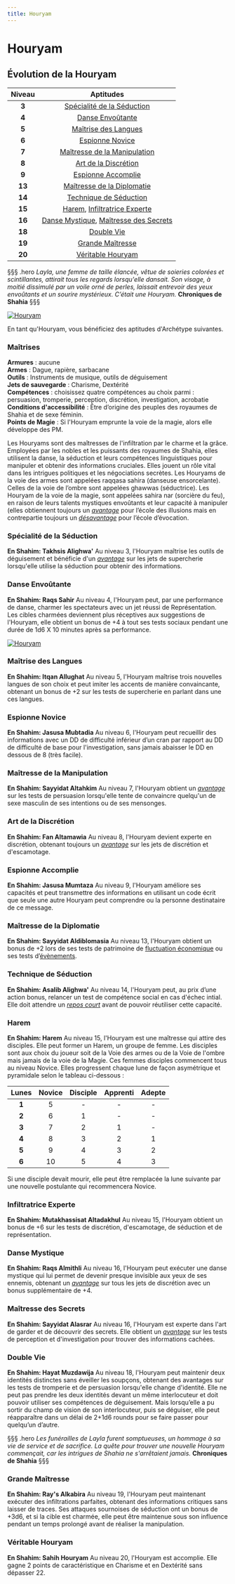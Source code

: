 ```yaml
---
title: Houryam
---
```

# Houryam

## Évolution de la Houryam

|Niveau|Aptitudes|
|:-:|:-:|
|**3**|[Spécialité de la Séduction](#specialite-de-la-seduction)|
|**4**|[Danse Envoûtante](#danse-envoutante)|
|**5**|[Maîtrise des Langues](#maitrise-des-langues)|
|**6**|[Espionne Novice](#espionne-novice)|
|**7**|[Maîtresse de la Manipulation](#maitresse-de-la-manipulation)|
|**8**|[Art de la Discrétion](#art-de-la-discretion)|
|**9**|[Espionne Accomplie](#espionne-accomplie)|
|**13**|[Maîtresse de la Diplomatie](#maitresse-de-la-diplomatie)|
|**14**|[Technique de Séduction](#technique-de-seduction)|
|**15**|[Harem](#harem), [Infiltratrice Experte](#infiltratrice-experte)|
|**16**|[Danse Mystique](#danse-mystique), [Maîtresse des Secrets](#maitresse-des-secrets)|
|**18**|[Double Vie](#double-vie)|
|**19**|[Grande Maîtresse](#grande-maitresse)|
|**20**|[Véritable Houryam](#veritable-houryam)|

§§§ .hero
*Layla, une femme de taille élancée, vêtue de soieries colorées et scintillantes, attirait tous les regards lorsqu'elle dansait. Son visage, à moitié dissimulé par un voile orné de perles, laissait entrevoir des yeux envoûtants et un sourire mystérieux. C’était une Houryam.*
**Chroniques de Shahia** 
§§§ 

[![Houryam](https://www.douaratil.fr/illustrations/archetype/houryam300.jpeg)](https://www.douaratil.fr/illustrations/archetype/houryam.jpeg) 

En tant qu'Houryam, vous bénéficiez des aptitudes d'Archétype suivantes. 
### Maîtrises
**Armures** : aucune   
**Armes** : Dague, rapière, sarbacane   
**Outils** : Instruments de musique, outils de déguisement   
**Jets de sauvegarde** : Charisme, Dextérité    
**Compétences** : choisissez quatre compétences au choix parmi : persuasion, tromperie, perception, discrétion, investigation, acrobatie
**Conditions d'accessibilité** : Être d’origine des peuples des royaumes de Shahia et de sexe féminin.    
**Points de Magie** : Si l'Houryam emprunte la voie de la magie, alors elle développe des PM.    

Les Houryams sont des maîtresses de l'infiltration par le charme et la grâce. Employées par les nobles et les puissants des royaumes de Shahia, elles utilisent la danse, la séduction et leurs compétences linguistiques pour manipuler et obtenir des informations cruciales. Elles jouent un rôle vital dans les intrigues politiques et les négociations secrètes. Les Houryams de la voie des armes sont appelées raqqasa sahira (danseuse ensorcelante). Celles de la voie de l’ombre sont appelées ghawwas (séductrice). Les Houryam de la voie de la magie, sont appelées sahira nar (sorcière du feu), en raison de leurs talents mystiques envoûtants et leur capacité à manipuler (elles obtiennent toujours un [_avantage_](/utiliser-les-caracteristiques/#avantage-et-desavantage) pour l’école des illusions mais en contrepartie toujours un [_désavantage_](/utiliser-les-caracteristiques/#avantage-et-desavantage) pour l’école d’évocation.

### Spécialité de la Séduction
**En Shahim: Takhsis Alighwa'**
Au niveau 3, l'Houryam maîtrise les outils de déguisement et bénéficie d'un [_avantage_](/utiliser-les-caracteristiques/#avantage-et-desavantage) sur les jets de supercherie lorsqu'elle utilise la séduction pour obtenir des informations.

### Danse Envoûtante
**En Shahim: Raqs Sahir**
Au niveau 4, l'Houryam peut, par une performance de danse, charmer les spectateurs avec un jet réussi de Représentation. Les cibles charmées deviennent plus réceptives aux suggestions de l'Houryam, elle obtient un bonus de +4 à tout ses tests sociaux pendant une durée de 1d6 X 10 minutes après sa performance.

[![Houryam](https://www.douaratil.fr/illustrations/archetype/houryam2300.jpeg)](https://www.douaratil.fr/illustrations/archetype/houryam2.jpeg) 

### Maîtrise des Langues
**En Shahim: Itqan Allughat**
Au niveau 5, l'Houryam maîtrise trois nouvelles langues de son choix et peut imiter les accents de manière convaincante, obtenant un bonus de +2 sur les tests de supercherie en parlant dans une ces langues.

### Espionne Novice
**En Shahim: Jasusa Mubtadia**
Au niveau 6, l'Houryam peut recueillir des informations avec un DD de difficulté inférieur d’un cran par rapport au DD de difficulté de base pour l'investigation, sans jamais abaisser le DD en dessous de 8 (très facile).

### Maîtresse de la Manipulation
**En Shahim: Sayyidat Altahkim**
Au niveau 7, l'Houryam obtient un [_avantage_](/utiliser-les-caracteristiques/#avantage-et-desavantage) sur les tests de persuasion lorsqu'elle tente de convaincre quelqu'un de sexe masculin de ses intentions ou de ses mensonges.

### Art de la Discrétion
**En Shahim: Fan Altamawia**
Au niveau 8, l'Houryam devient experte en discrétion, obtenant toujours un [_avantage_](/utiliser-les-caracteristiques/#avantage-et-desavantage) sur les jets de discrétion et d'escamotage.

### Espionne Accomplie
**En Shahim: Jasusa Mumtaza**
Au niveau 9, l'Houryam améliore ses capacités et peut transmettre des informations en utilisant un code écrit que seule une autre Houryam peut comprendre ou la personne destinataire de ce message.

### Maîtresse de la Diplomatie
**En Shahim: Sayyidat Aldiblomasia**
Au niveau 13, l'Houryam obtient un bonus de +2 lors de ses tests de patrimoine de [fluctuation économique](/gestion-de-la-famille-et-des-biens/#table-de-fluctuation-economique) ou ses tests d’[évènements](/developper-une-colonie/#les-evenements-de-la-colonie).

### Technique de Séduction
**En Shahim: Asalib Alighwa'**
Au niveau 14, l'Houryam peut, au prix d’une action bonus, relancer un test de compétence social en cas d'échec  intial. Elle doit attendre un [_repos court_](/gerer-la-sante-du-personnage/#repos-court) avant de pouvoir réutiliser cette capacité.

### Harem
**En Shahim: Harem**
Au niveau 15, l'Houryam est une maîtresse qui attire des disciples. Elle peut former un Harem, un groupe de femme. Les disciples sont aux choix du joueur soit de la Voie des armes ou de la Voie de l'ombre mais jamais de la voie de la Magie. Ces femmes disciples commencent tous au niveau Novice. Elles progressent chaque lune de façon asymétrique et pyramidale selon le tableau ci-dessous :

|Lunes | Novice |Disciple |Apprenti |Adepte |
|:-:|:-:|:-:|:-:|:-:|
| **1** | 5 | - | - | - |   
| **2** | 6 | 1 | - | - |
| **3** | 7 | 2 | 1 | - |
| **4** | 8 | 3 | 2 |1  |
| **5** | 9 | 4 | 3 |2  |
| **6** | 10 | 5 | 4 |3  |

Si une disciple devait mourir, elle peut être remplacée la lune suivante par une nouvelle postulante qui recommencera Novice.

### Infiltratrice Experte
**En Shahim: Mutakhassisat Altadakhul**
Au niveau 15, l'Houryam obtient un bonus de +6 sur les tests de discrétion, d'escamotage, de séduction et de représentation.

### Danse Mystique
**En Shahim: Raqs Almithli**
Au niveau 16, l'Houryam peut exécuter une danse mystique qui lui permet de devenir presque invisible aux yeux de ses ennemis, obtenant un [_avantage_](/utiliser-les-caracteristiques/#avantage-et-desavantage)  sur tous les jets de discrétion avec un bonus supplémentaire de +4.

### Maîtresse des Secrets
**En Shahim: Sayyidat Alasrar**
Au niveau 16, l'Houryam est experte dans l'art de garder et de découvrir des secrets. Elle obtient un [_avantage_](/utiliser-les-caracteristiques/#avantage-et-desavantage) sur les tests de perception et d'investigation pour trouver des informations cachées.

### Double Vie
**En Shahim: Hayat Muzdawija**
Au niveau 18, l'Houryam peut maintenir deux identités distinctes sans éveiller les soupçons, obtenant des avantages sur les tests de tromperie et de persuasion lorsqu'elle change d'identité. Elle ne peut pas prendre les deux identités devant un même interlocuteur et doit pouvoir utiliser ses compétences de déguisement. Mais lorsqu’elle a pu sortir du champ de vision de son interlocuteur, puis se déguiser, elle peut réapparaître dans un délai de 2+1d6 rounds pour se faire passer pour quelqu’un d’autre.

§§§ .hero
*Les funérailles de Layla furent somptueuses, un hommage à sa vie de service et de sacrifice. La quête pour trouver une nouvelle Houryam commençait, car les intrigues de Shahia ne s'arrêtaient jamais.*
**Chroniques de Shahia** 
§§§ 

### Grande Maîtresse
**En Shahim: Ray's Alkabira**
Au niveau 19, l'Houryam peut maintenant exécuter des infiltrations parfaites, obtenant des informations critiques sans laisser de traces. Ses attaques sournoises de séduction ont un bonus de +3d6, et si la cible est charmée, elle peut être maintenue sous son influence pendant un temps prolongé avant de réaliser la manipulation.

### Véritable Houryam
**En Shahim: Sahih Houryam**
Au niveau 20, l'Houryam est accomplie. Elle gagne 2 points de caractéristique en Charisme et en Dextérité sans dépasser 22.